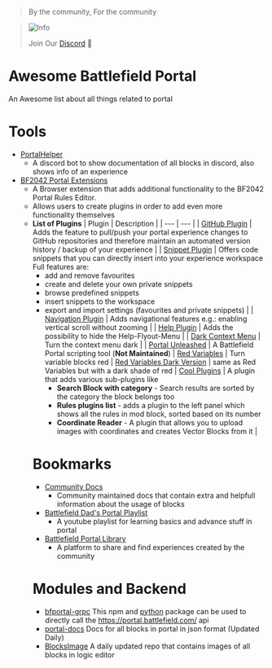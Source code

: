 > By the community, For the community

> <picture>
>   <source media="(prefers-color-scheme: light)" srcset="https://raw.githubusercontent.com/Mqxx/GitHub-Markdown/main/blockquotes/badge/light-theme/info.svg">
>   <img alt="Info" src="https://raw.githubusercontent.com/Mqxx/GitHub-Markdown/main/blockquotes/badge/dark-theme/info.svg">
> </picture><br>
>
> Join Our [Discord](https://discord.bfportal.gg/) 🤗

# Awesome Battlefield Portal

An Awesome list about all things related to portal

# Tools

- [PortalHelper](https://github.com/battlefield-portal-community/portal_helper) 
  - A discord bot to show documentation of all blocks in discord, also shows info of an experience
- [BF2042 Portal Extensions](https://github.com/LennardF1989/BF2042-Portal-Extensions)
  - A Browser extension that adds additional functionality to the BF2042 Portal Rules Editor.
  - Allows users to create plugins in order to add even more functionality themselves
  - **List of Plugins**
    | Plugin | Description |
    | --- | --- |
    | [GitHub Plugin](https://github.com/The0zzy/bf2042-portal-github-plugin) | Adds the feature to pull/push your portal experience changes to GitHub repositories and therefore maintain an automated version history / backup of your experience |
    | [Snippet Plugin](https://github.com/The0zzy/bf2042-portal-snippet-plugin) | Offers code snippets that you can directly insert into your experience workspace<br/>Full features are:<ul><li>add and remove favourites</li><li>create and delete your own private snippets</li><li>browse predefined snippets</li><li>insert snippets to the workspace</li><li>export and import settings (favourites and private snippets) |
    | [Navigation Plugin](https://github.com/The0zzy/bf2042-portal-navigation-plugin) | Adds navigational features e.g.: enabling vertical scroll without zooming |
    | [Help Plugin](https://github.com/The0zzy/bf2042-portal-help-plugin) | Adds the possibility to hide the Help-Flyout-Menu |
    | [Dark Context Menu](https://github.com/LennardF1989/BF2042-Portal-Extensions/tree/master/plugins/dark-context-menu) | Turn the context menu dark |
    | [Portal Unleashed](https://github.com/Ludonope/BFPortalUnleashed) | A Battlefield Portal scripting tool (**Not Maintained**)
    | [Red Variables](https://github.com/LennardF1989/BF2042-Portal-Extensions/tree/master/plugins/red-variables) | Turn variable blocks red
    | [Red Variables Dark Version](https://github.com/andy6170/Dark-Red-Variable-Theme) | same as Red Variables but with a dark shade of red
    | [Cool Plugins](https://github.com/p0lygun/cool-plugin) | A plugin that adds various sub-plugins like <ul><li>**Search Block with category** - Search results are sorted by the category the block belongs too </li><li>**Rules plugins list** - adds a plugin to the left panel which shows all the rules in mod block, sorted based on its number</li><li>**Coordinate Reader** - A plugin that allows you to upload images with coordinates and creates Vector Blocks from it |

# Bookmarks

- [Community Docs](https://docs.bfportal.gg/)
  - Community maintained docs that contain extra and helpfull information about the usage of blocks
- [Battlefield Dad's Portal Playlist](https://www.youtube.com/@BattlefieldDad/playlists?view=50&sort=dd&shelf_id=5)
  - A youtube playlist for learning basics and advance stuff in portal
- [Battlefield Portal Library](https://bfportal.gg/)
  - A platform to share and find experiences created by the community

# Modules and Backend

- [bfportal-grpc](https://www.npmjs.com/package/bfportal-grpc) This npm and [python](https://pypi.org/project/bfportal-grpc/) package can be used to directly call the https://portal.battlefield.com/ api
- [portal-docs](https://github.com/battlefield-portal-community/portal-docs) Docs for all blocks in portal in json format (Updated Daily)
- [BlocksImage](https://github.com/battlefield-portal-community/Image-CDN/tree/main/portal_blocks) A daily updated repo that contains images of all blocks in logic editor

